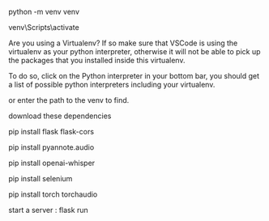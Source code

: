 python -m venv venv

venv\Scripts\activate



Are you using a Virtualenv? If so make sure that VSCode is using the virtualenv as your python interpreter, otherwise it will not be able to pick up the packages that you installed inside this virtualenv.

To do so, click on the Python interpreter in your bottom bar, you should get a list of possible python interpreters including your virtualenv.

or enter the path to the venv to find.



download these dependencies



pip install flask flask-cors

pip install pyannote.audio

pip install openai-whisper

pip install selenium

pip install torch torchaudio

start a server : flask run